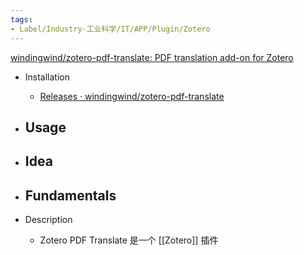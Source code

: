 ```yaml
---
tags:
- Label/Industry-工业科学/IT/APP/Plugin/Zotero
---
```


[windingwind/zotero-pdf-translate: PDF translation add-on for Zotero](https://github.com/windingwind/zotero-pdf-translate)

- Installation
    - [Releases · windingwind/zotero-pdf-translate](https://github.com/windingwind/zotero-pdf-translate/releases)

- Usage
    - 

- Idea
    - 

- Fundamentals
    - 

- Description
    - Zotero PDF Translate 是一个 [[Zotero]] 插件
